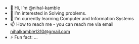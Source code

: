 - 👋 Hi, I’m @nihal-kamble
- 👀 I’m interested in Solving problems.
- 🌱 I’m currently learning Computer and Information Systems
- 📫 How to reach me - you can reach me via email nihalkamble1310@gmail.com
- ⚡ Fun fact: ...

<!---
nihal-kamble/nihal-kamble is a ✨ special ✨ repository because its `README.md` (this file) appears on your GitHub profile.
You can click the Preview link to take a look at your changes.
--->
